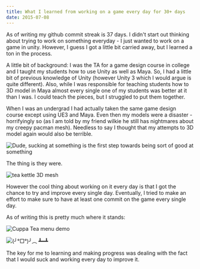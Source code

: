 ```yaml
---
title: What I learned from working on a game every day for 30+ days
date: 2015-07-08
---
```


As of writing my github commit streak is 37 days. I didn't start out thinking about trying to work on something everyday - I just wanted to work on a game in unity. However, I guess I got a little bit carried away, but I learned a ton in the process. 

A little bit of background: I was the TA for a game design course in college and I taught my students how to use Unity as well as Maya. So, I had a little bit of previous knowledge of Unity (however Unity 3 which I would argue is quite different). Also, while I was responsible for teaching students how to 3D model in Maya almost every single one of my students was better at it than I was. I could teach the pieces, but I struggled to put them together. 

When I was an undergrad I had actually taken the same game design course except using UE3 and Maya. Even then my models were a disaster - horrifyingly so (as I am told by my friend wilkie he still has nightmares about my creepy pacman mesh). Needless to say I thought that my attempts to 3D model again would also be terrible. 

![Dude, sucking at something is the first step towards being sort of good at something](http://33.media.tumblr.com/tumblr_mbjfbwVzvW1rbavngo1_500.gif)

The thing is they were. 

![tea kettle 3D mesh](http://i.imgur.com/FVOONpz.png)

However the cool thing about working on it every day is that I got the chance to try and improve every single day. Eventually, I tried to make an effort to make sure to have at least one commit on the game every single day. 

As of writing this is pretty much where it stands: 

![Cuppa Tea menu demo](http://i.imgur.com/jWSmMWu.gif)

![(╯°□°)╯︵ ┻━┻](http://i.imgur.com/BvDsiu0.gif)

The key for me to learning and making progress was dealing with the fact that I would suck and working every day to improve it. 